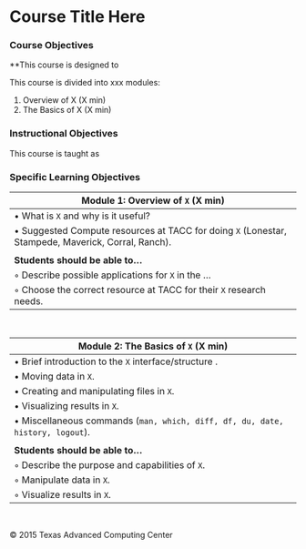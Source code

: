 # Course Title Here 

### Course Objectives 

**This course is designed to 

This course is divided into xxx modules:

 1. Overview of X (X min)
 2. The Basics of X (X min)


### Instructional Objectives

This course is taught as 


### Specific Learning Objectives


| Module 1: Overview of `X` (X min) |
| ---------------------------------------------------------------------------------------- |
| &#8226; What is `X` and why is it useful? |
| &#8226; Suggested Compute resources at TACC for doing `X` (Lonestar, Stampede, Maverick, Corral, Ranch). |
|  |
| **Students should be able to…** |
| &#9702; Describe possible applications for `X` in the &hellip;  |
| &#9702; Choose the correct resource at TACC for their `X` research needs. |

<br/>

| Module 2: The Basics of `X` (X min) |
| ---------------------------------------------------------------------------------------- |
|  &#8226; Brief introduction to the `X` interface/structure . |
|  &#8226; Moving data in `X`. |
|  &#8226; Creating and manipulating files in `X`. |
|  &#8226; Visualizing results in `X`. |
|  &#8226;	Miscellaneous commands (`man, which, diff, df, du, date, history, logout`). |
|  |
|	**Students should be able to…** |
| &#9702; Describe the purpose and capabilities of `X`. |
| &#9702; Manipulate data in `X`. |
| &#9702; Visualize results in `X`. |


<br>


&copy; 2015 Texas Advanced Computing Center


